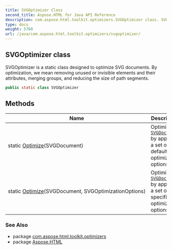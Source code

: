 ```yaml
---
title: SVGOptimizer Class
second_title: Aspose.HTML for Java API Reference
description: com.aspose.html.toolkit.optimizers.SVGOptimizer class. SVGOptimizer is a static class designed to optimize SVG documents. By optimization we mean removing unused or invisible elements and their attributes merging groups and reducing the size of path segments
type: docs
weight: 5760
url: /java/com.aspose.html.toolkit.optimizers/svgoptimizer/
---
```

## SVGOptimizer class

SVGOptimizer is a static class designed to optimize SVG documents. By optimization, we mean removing unused or invisible elements and their attributes, merging groups, and reducing the size of path segments.

```java
public static class SVGOptimizer
```

## Methods

| Name | Description |
| --- | --- |
| static [Optimize](../../com.aspose.html.toolkit.optimizers/svgoptimizer/optimize/#optimize)(SVGDocument) | Optimizes [`SVGDocument`](../../com.aspose.html.dom.svg/svgdocument/) by applying a set of default optimization options. |
| static [Optimize](../../com.aspose.html.toolkit.optimizers/svgoptimizer/optimize/#optimize_1)(SVGDocument, SVGOptimizationOptions) | Optimizes [`SVGDocument`](../../com.aspose.html.dom.svg/svgdocument/) by applying a set of specified optimization options. |

### See Also

* package [com.aspose.html.toolkit.optimizers](../../com.aspose.html.toolkit.optimizers/)
* package [Aspose.HTML](../../)
